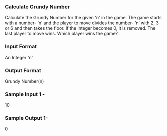### Calculate Grundy Number
Calculate the Grundy Number for the given 'n' in the game.
The game starts with a number- ‘n’ and the player to move divides the number- ‘n’ with 2, 3 or 6 and then takes the floor. If the integer becomes 0, it is removed. The last player to move wins. Which player wins the game?
### Input Format
An Integer 'n'
### Output Format
Grundy Number(n)
### Sample Input 1 -
10
### Sample Output 1-
0
